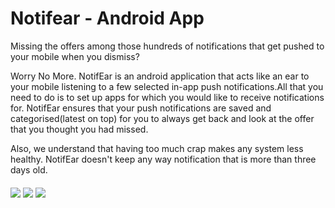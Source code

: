 # Notifear - Android App
Missing the offers among those hundreds of notifications that get pushed to your mobile when you dismiss?

Worry No More. NotifEar is an android application that acts like an ear to your mobile listening to a few selected in-app push notifications.All that you need to do is to set up apps for which you would like to receive notifications for. NotifEar ensures that your push notifications are saved and categorised(latest on top) for you to always get back and look at the offer that you thought you had missed.

Also, we understand that having too much crap makes any system less healthy. NotifEar doesn't keep any way notification that is more than three days old.

<img src="https://lh3.googleusercontent.com/wXfBMqWkz68rmTYtpTdFL8EGdMbrqJ68Gcm34zGIkMhFWeCjszSZZ6YQ1edBI9W6wA=w800-h500-rw"  align="middle"/> <img src="https://lh3.googleusercontent.com/XSZnpfVjXOupqSK0_o-4zSgsnagkX6QSVFYU0dMEIZsR8NaMvF0_7KsfKxpotvcP2-c=w800-h500-rw"  align="middle"/> <img src="https://lh3.googleusercontent.com/15P-cDN7zdADQzEepxj1ZJRXSEzufpmzbSpqDdZdJ099Q6wctN8pBvk9kfl11Lfe68c=w800-h500-rw"  align="middle"/>



